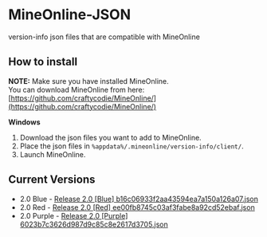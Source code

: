 # MineOnline-JSON  
version-info json files that are compatible with MineOnline  

## How to install  
**NOTE:** Make sure you have installed MineOnline.  
You can download MineOnline from here: [https://github.com/craftycodie/MineOnline/](https://github.com/craftycodie/MineOnline/)

**Windows**  
1. Download the json files you want to add to MineOnline.  
2. Place the json files in `%appdata%/.mineonline/version-info/client/`.  
3. Launch MineOnline.  

## Current Versions  
+ 2.0 Blue - [Release 2.0  [Blue] b16c06933f2aa43594ea7a150a126a07.json](https://raw.githubusercontent.com/MCLegoMan/MineOnline-JSON/master/version-info/client/Release%202.0%20[Blue]%20b16c06933f2aa43594ea7a150a126a07.json)  
+ 2.0 Red - [Release 2.0 [Red] ee00fb8745c03af3fabe8a92cd52ebaf.json](https://raw.githubusercontent.com/MCLegoMan/MineOnline-JSON/master/version-info/client/Release%202.0%20[Red]%20ee00fb8745c03af3fabe8a92cd52ebaf.json)  
+ 2.0 Purple - [Release 2.0 [Purple] 6023b7c3626d987d9c85c8e2617d3705.json](https://raw.githubusercontent.com/MCLegoMan/MineOnline-JSON/master/version-info/client/Release%202.0%20[Purple]%206023b7c3626d987d9c85c8e2617d3705.json)  
